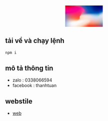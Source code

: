 <p align="center">
  <a href="https://mui.com/material-ui/getting-started/" target="blank"><img src="https://github.com/tuan4576/testtt/blob/master/img/11770.jpg" width="120"   alt="Logo" /></a>
</p>

## tải về và chạy lệnh
```
npm i

```
## mô tả thông tin
 - zalo : 0338066594
 - facebook : thanhtuan

## webstile
 - [web](https://fit-hitu.edu.vn/)

